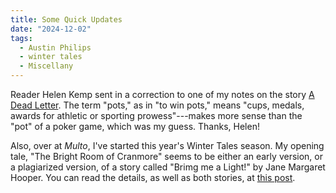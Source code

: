 ```yaml
---
title: Some Quick Updates
date: "2024-12-02"
tags: 
  - Austin Philips
  - winter tales
  - Miscellany
---
```


Reader Helen Kemp sent in a correction to one of my notes on the story [A Dead Letter](/austin-philips/a-dead-letter/).
The term "pots," as in "to win pots," means "cups, medals, awards for athletic or sporting prowess"---makes more sense than the "pot" of a poker game, which was my guess.
Thanks, Helen!

Also, over at *Multo*, I've started this year's Winter Tales season. My opening tale, "The Bright Room of Cranmore" seems to be either
an early version, or a plagiarized version, of a story called "Brimg me a Light!" by Jane Margaret Hooper. You can read the details, as well as both
stories, at [this post](https://multoghost.wordpress.com/2024/12/01/winter-tales-2024-the-bright-room-of-cranmore/). 

